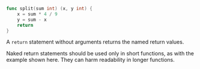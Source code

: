 

```Go
func split(sum int) (x, y int) {
	x = sum * 4 / 9
	y = sum - x
	return
}
```
A `return` statement without arguments returns the named return values.

Naked return statements should be used only in short functions, as with the example shown here. They can harm readability in longer functions.
